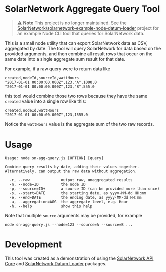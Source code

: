 # SolarNetwork Aggregate Query Tool

> :warning: **Note** This project is no longer maintained. See the 
> [SolarNetwork/solarnetwork-example-node-datum-loader](https://github.com/SolarNetwork/solarnetwork-example-node-datum-loader)
> project for an example Node CLI tool that queries for SolarNetwork data.

This is a small node utility that can export SolarNetwork data as CSV,
aggregated by date. The tool will query SolarNetwork for data based
on the provided arguments, and then combine all result rows that 
occur on the same date into a single aggregate sum result for that
date.

For example, if a raw query were to return data like

```csv
created,nodeId,sourceId,wattHours
"2017-01-01 00:00:00.000Z",123,"A",1000.0
"2017-01-01 00:00:00.000Z",123,"B",555.0
```

this tool would combine those two rows because they have the same
`created` value into a single row like this:

```csv
created,nodeId,wattHours
"2017-01-01 00:00:00.000Z",123,1555.0
```

Notice the `wattHours` value is the aggregate sum of the two raw
records.

# Usage

```
Usage: node sn-agg-query.js [OPTION] [query]

Combine query results by date, adding their values together.
Alternatively, can output the raw data without aggregation.

  -r, --raw              output raw, unaggregated results
  -n, --node=ID          the node ID
  -p, --source=ID+       a source ID (can be provided more than once)
  -s, --start=DATE       the starting date, as yyyy-MM-dd HH:mm
  -e, --end=DATE         the ending date, as yyyy-MM-dd HH:mm
  -a, --aggregation=AGG  the aggregate level, e.g. Hour
  -h, --help             show this help
```

Note that multiple `source` arguments may be provided, for example

    node sn-agg-query.js --node=123 --source=A --source=B ...

# Development

This tool was created as a demonstration of using the [SolarNetwork API
Core][core] and [SolarNetwork Datum Loader][loader] packages.

 [core]: https://github.com/SolarNetwork/sn-api-core-js
 [loader]: https://github.com/SolarNetwork/sn-datum-loader-js

